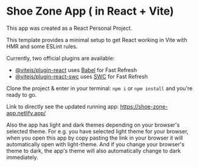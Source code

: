 # Shoe Zone App ( in React + Vite)

This app was created as a React Personal Project.

This template provides a minimal setup to get React working in Vite with HMR and some ESLint rules.

Currently, two official plugins are available:

- [@vitejs/plugin-react](https://github.com/vitejs/vite-plugin-react/blob/main/packages/plugin-react/README.md) uses [Babel](https://babeljs.io/) for Fast Refresh
- [@vitejs/plugin-react-swc](https://github.com/vitejs/vite-plugin-react-swc) uses [SWC](https://swc.rs/) for Fast Refresh

Clone the project & enter in your terminal: 
<code>npm i</code> or <code>npm install</code> and you're ready to go.

Link to directly see the updated running app: 
https://shoe-zone-app.netlify.app/

Also the app has light and dark themes depending on your browser's selected theme. 
For e.g. you have selected light theme for your browser, when you open this app by copy pasting the link in your browser it will automatically open with light-theme. And if you change your browser's theme to dark, the app's theme will also automatically change to dark immediately.
